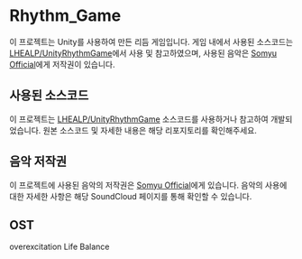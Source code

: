 # Rhythm_Game

이 프로젝트는 Unity를 사용하여 만든 리듬 게임입니다. 게임 내에서 사용된 소스코드는 [LHEALP/UnityRhythmGame](https://github.com/LHEALP/UnityRhythmGame)에서 사용 및 참고하였으며, 사용된 음악은 [Somyu Official](https://soundcloud.com/somyuofficial)에게 저작권이 있습니다.


## 사용된 소스코드

이 프로젝트는 [LHEALP/UnityRhythmGame](https://github.com/LHEALP/UnityRhythmGame) 소스코드를 사용하거나 참고하여 개발되었습니다. 원본 소스코드 및 자세한 내용은 해당 리포지토리를 확인해주세요.


## 음악 저작권

이 프로젝트에 사용된 음악의 저작권은 [Somyu Official](https://soundcloud.com/somyuofficial)에게 있습니다. 음악의 사용에 대한 자세한 사항은 해당 SoundCloud 페이지를 통해 확인할 수 있습니다.

## OST
overexcitation
Life Balance
